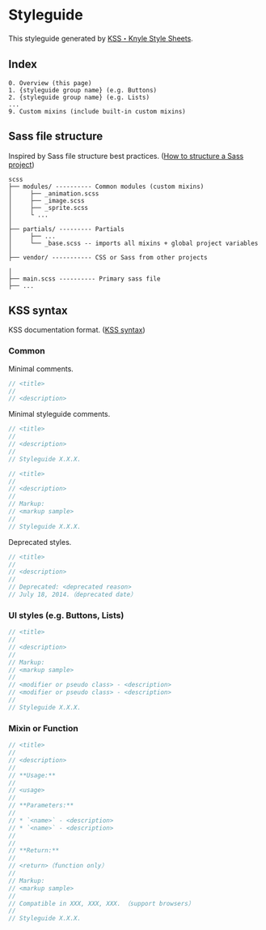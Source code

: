 # Styleguide

This styleguide generated by [KSS・Knyle Style Sheets](http://warpspire.com/kss/).


## Index

```
0. Overview (this page)
1. {styleguide group name} (e.g. Buttons)
2. {styleguide group name} (e.g. Lists)
...
9. Custom mixins (include built-in custom mixins)
```


## Sass file structure

Inspired by Sass file structure best practices.
([How to structure a Sass project](http://thesassway.com/beginner/how-to-structure-a-sass-project))

```
scss
├── modules/ ---------- Common modules (custom mixins)
│     ├── _animation.scss
│     ├── _image.scss
│     ├── _sprite.scss
│     └ ...
│
├── partials/ --------- Partials
│     ├── ...
│     └── _base.scss -- imports all mixins + global project variables
│
├── vendor/ ----------- CSS or Sass from other projects

│
├── main.scss ---------- Primary sass file
├── ...
```


## KSS syntax

KSS documentation format. 
([KSS syntax](http://warpspire.com/kss/syntax/))

### Common

Minimal comments.

```scss
// <title>
//
// <description>
```

Minimal styleguide comments.

```scss
// <title>
//
// <description>
//
// Styleguide X.X.X.
```

```scss
// <title>
//
// <description>
//
// Markup: 
// <markup sample>
//
// Styleguide X.X.X.
```

Deprecated styles.

```scss
// <title>
//
// <description>
//
// Deprecated: <deprecated reason>
// July 18, 2014.（deprecated date）
```

### UI styles (e.g. Buttons, Lists)

```scss
// <title>
//
// <description>
//
// Markup:
// <markup sample>
//
// <modifier or pseudo class> - <description>
// <modifier or pseudo class> - <description>
// 
// Styleguide X.X.X.
```

### Mixin or Function

```scss
// <title>
//
// <description>
//
// **Usage:**
//
// <usage>
//
// **Parameters:**
//
// * `<name>` - <description>
// * `<name>` - <description>
//
//
// **Return:**
//
// <return>（function only）
//
// Markup: 
// <markup sample>
// 
// Compatible in XXX, XXX, XXX. （support browsers）
//
// Styleguide X.X.X.
```
